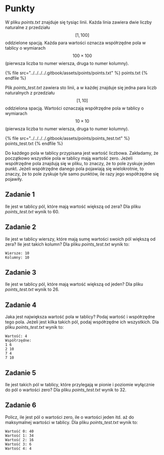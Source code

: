 # Punkty

W pliku *points.txt* znajduje się tysiąc linii. Każda linia zawiera dwie liczby naturalne z przedziału $$[1, 100]$$ oddzielone spacją. Każda para wartości oznacza współrzędne pola w tablicy o wymiarach $$100\times100$$ (pierwsza liczba to numer wiersza, druga to numer kolumny). 

{% file src="../../../../.gitbook/assets/points/points.txt" %}
points.txt
{% endfile %}

Plik *points_test.txt* zawiera sto linii, a w każdej znajduje się jedna para liczb naturalnych z przedziału $$[1, 10]$$ oddzielona spacją. Wartości oznaczają współrzędne pola w tablicy o wymiarach $$10\times10$$ (pierwsza liczba to numer wiersza, druga to numer kolumny).

{% file src="../../../../.gitbook/assets/points/points_test.txt" %}
points_test.txt
{% endfile %}

Do każdego pola w tablicy przypisana jest wartość liczbowa. Zakładamy, że początkowo wszystkie pola w tablicy mają wartość zero. Jeżeli współrzędne pola znajdują się w pliku, to znaczy, że to pole zyskuje jeden punkt. Jeżeli współrzędne danego pola pojawiają się wielokrotnie, to znaczy, że to pole zyskuje tyle samo punktów, ile razy jego współrzędne się pojawiły.

## Zadanie 1

Ile jest w tablicy pól, które mają wartość większą od zera? Dla pliku *points_test.txt* wynik to 60.

## Zadanie 2

Ile jest w tablicy wierszy, które mają sumę wartości swoich pól większą od zera? Ile jest takich kolumn? Dla pliku *points_test.txt* wynik to:

```
Wiersze: 10
Kolumny: 10
```

## Zadanie 3

Ile jest w tablicy pól, które mają wartość większą od jeden? Dla pliku *points_test.txt* wynik to 26.

## Zadanie 4

Jaka jest największa wartość pola w tablicy? Podaj wartość i współrzędne tego pola. Jeżeli jest kilka takich pól, podaj współrzędne ich wszystkich. Dla pliku *points_test.txt* wynik to:

```
Wartość: 4
Współrzędne:
1 6
2 10
7 4
7 10
```

## Zadanie 5

Ile jest takich pól w tablicy, które przylegają w pionie i poziomie wyłącznie do pól o wartości zero? Dla pliku *points_test.txt* wynik to 32.

## Zadanie 6

Policz, ile jest pól o wartości zero, ile o wartości jeden itd. aż do maksymalnej wartości w tablicy. Dla pliku *points_test.txt* wynik to:

```
Wartość 0: 40
Wartość 1: 34
Wartość 2: 16
Wartość 3: 6
Wartość 4: 4
```
